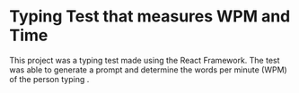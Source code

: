 # Typing Test that measures WPM and Time 
This project was a typing test made using the React Framework. The test was able to generate a prompt and determine the words per minute (WPM) of the person typing . 

